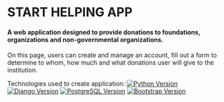 # START HELPING APP

#### A web application designed to provide donations to foundations, organizations and non-governmental organizations.

On this page, users can create and manage an account, fill out a form to determine to whom, how much and what donations user will give to the institution.

Technologies used to create application:
[![Python Version](https://img.shields.io/badge/python-3.10-brightgreen.svg)](https://python.org)
[![Django Version](https://img.shields.io/badge/django-4.0.4-brightgreen.svg)](https://djangoproject.com)
[![PostgreSQL Version](https://img.shields.io/badge/postgresql-14.2-brightgreen.svg)](https://www.postgresql.org)
[![Bootstrap Version](https://camo.githubusercontent.com/4ec342876a40b53ffc6230a41196528690f9f42b1098fd354df46c649720b4c6/68747470733a2f2f696d672e736869656c64732e696f2f7374617469632f76313f7374796c653d666f722d7468652d6261646765266d6573736167653d446f636b657226636f6c6f723d323439364544266c6f676f3d446f636b6572266c6f676f436f6c6f723d464646464646266c6162656c3d)](https://www.docker.com/)



